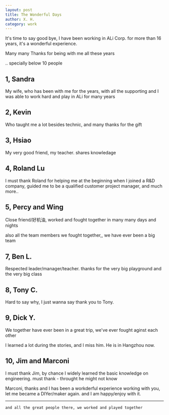 ```yaml
---
layout: post
title: The Wonderful Days
author: X. H.
category: work
---
```


It's time to say good bye, I have been working in ALi Corp. for more than 16 years, it's a wonderful experience.

Many many Thanks for being with me all these years

.. specially below 10 people

## 1, Sandra

My wife, who has been with me for the years, with all the supporting and I was able to work hard and play in ALi for many years

## 2, Kevin

Who taught me a lot besides technic, and many thanks for the gift

## 3, Hsiao

My very good friend, my teacher. shares knowledage

## 4, Roland Lu

I must thank Roland for helping me at the beginning when I joined a R&D company, guided me to be a qualified customer project manager, and much more..

## 5, Percy and Wing

Close friend/好机油, worked and fought together in many many days and nights

also all the team members we fought together,, we have ever been a big team

## 7, Ben L.

Respected leader/manager/teacher. thanks for the very big playground and the very big class

## 8, Tony C.

Hard to say why, I just wanna say thank you to Tony.

## 9, Dick Y.

We together have ever been in a great trip, we've ever fought aginst each other

I learned a lot during the stories, and I miss him. He is in Hangzhou now.

## 10, Jim and Marconi

I must thank Jim, by chance I widely learned the basic knowledge on engineering. must thank - throught he might not know

Marconi, thanks and I has been a workderful experience working with you, let me became a DIYer/maker again. and I am happy/enjoy with it.

---

```
and all the great people there, we worked and played together
```
